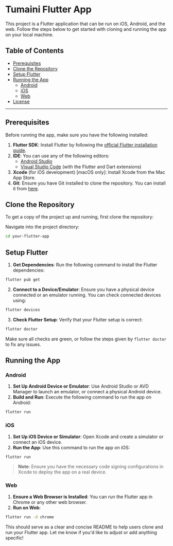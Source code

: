 
# Tumaini Flutter App

This project is a Flutter application that can be run on iOS, Android, and the web. Follow the steps below to get started with cloning and running the app on your local machine.

## Table of Contents
- [Prerequisites](#prerequisites)
- [Clone the Repository](#clone-the-repository)
- [Setup Flutter](#setup-flutter)
- [Running the App](#running-the-app)
  - [Android](#android)
  - [iOS](#ios)
  - [Web](#web)
- [License](#license)

---

## Prerequisites

Before running the app, make sure you have the following installed:

1. **Flutter SDK**: Install Flutter by following the [official Flutter installation guide](https://flutter.dev/docs/get-started/install).
2. **IDE**: You can use any of the following editors:
    - [Android Studio](https://developer.android.com/studio)
    - [Visual Studio Code](https://code.visualstudio.com/) (with the Flutter and Dart extensions)
3. **Xcode** (for iOS development) [macOS only]: Install Xcode from the Mac App Store.
4. **Git**: Ensure you have Git installed to clone the repository. You can install it from [here](https://git-scm.com/).

## Clone the Repository

To get a copy of the project up and running, first clone the repository:


Navigate into the project directory:

```bash
cd your-flutter-app
```

## Setup Flutter

1. **Get Dependencies**: Run the following command to install the Flutter dependencies:

```bash
flutter pub get
```

2. **Connect to a Device/Emulator**: Ensure you have a physical device connected or an emulator running. You can check connected devices using:

```bash
flutter devices
```

3. **Check Flutter Setup**: Verify that your Flutter setup is correct:

```bash
flutter doctor
```

Make sure all checks are green, or follow the steps given by `flutter doctor` to fix any issues.

## Running the App

### Android

1. **Set Up Android Device or Emulator**: Use Android Studio or AVD Manager to launch an emulator, or connect a physical Android device.
2. **Build and Run**: Execute the following command to run the app on Android:

```bash
flutter run
```

### iOS

1. **Set Up iOS Device or Simulator**: Open Xcode and create a simulator or connect an iOS device.
2. **Run the App**: Use this command to run the app on iOS:

```bash
flutter run
```

> **Note**: Ensure you have the necessary code signing configurations in Xcode to deploy the app on a real device.

### Web

1. **Ensure a Web Browser is Installed**: You can run the Flutter app in Chrome or any other web browser.
2. **Run on Web**:

```bash
flutter run -d chrome
```



This should serve as a clear and concise README to help users clone and run your Flutter app. Let me know if you'd like to adjust or add anything specific!